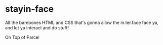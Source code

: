 # stayin-face
All the barebones HTML and CSS that's gonna allow the in.ter.face face ya, and let ya interact and do stuff!

On Top of Parcel
